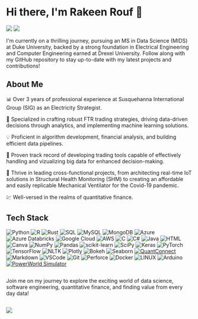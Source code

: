 # Hi there, I'm Rakeen Rouf 👋
[<img src="https://img.shields.io/badge/Google%20Scholar-Profile-green?logo=google-scholar">](https://scholar.google.com/citations?user=RSSBjWUAAAAJ&hl=en) [<img src="https://img.shields.io/badge/LinkedIn-Profile-blue?logo=linkedin">](https://www.linkedin.com/in/rakeen-rouf/)

I'm currently on a thrilling journey, pursuing an MS in Data Science (MIDS) at Duke University, backed by a strong foundation in Electrical Engineering and Computer Engineering earned at Drexel University. Follow along with my GitHub repository to stay up-to-date with my latest projects and contributions!

## About Me

📊 Over 3 years of professional experience at Susquehanna International Group (SIG) as an Electricity Strategist.

🔧 Specialized in crafting robust FTR trading strategies, driving data-driven decisions through analytics, and implementing machine learning solutions.

💡 Proficient in algorithm development, financial analysis, and building efficient data pipelines.

📱 Proven track record of developing trading tools capable of effectively handling and vizualizing big data for enhanced decision-making.

🚀 Thrive in leading cross-functional projects, from architecting real-time IoT solutions in Structural Health Monitoring (SHM) to creating an affordable and easily replicable Mechanical Ventilator for the Covid-19 pandemic.

💹 Well-versed in the realms of quantitative finance.

## Tech Stack

![Python](https://img.shields.io/badge/python-3670A0?style=for-the-badge&logo=python&logoColor=ffdd54) ![R](https://img.shields.io/badge/r-%23276DC3.svg?style=for-the-badge&logo=r&logoColor=white) ![Rust](https://img.shields.io/badge/rust-%23000000.svg?style=for-the-badge&logo=rust&logoColor=white) ![SQL](https://img.shields.io/badge/-SQL-CC2927?style=for-the-badge&logo=microsoft-sql-server&logoColor=white) ![MySQL](https://img.shields.io/badge/mysql-%2300f.svg?style=for-the-badge&logo=mysql&logoColor=white) ![MongoDB](https://img.shields.io/badge/MongoDB-4EA94B?style=for-the-badge&logo=mongodb&logoColor=white) ![Azure](https://img.shields.io/badge/azure-%230072C6.svg?style=for-the-badge&logo=azure-devops&logoColor=white) ![Azure Databricks](https://img.shields.io/badge/-Azure%20Databricks-FF813F?style=for-the-badge&logo=azure-databricks&logoColor=white) ![Google Cloud](https://img.shields.io/badge/Google%20Cloud-%234285F4.svg?style=for-the-badge&logo=google-cloud&logoColor=white) ![AWS](https://img.shields.io/badge/AWS-%23FF9900.svg?style=for-the-badge&logo=amazon-aws&logoColor=white) ![C](https://img.shields.io/badge/-C-00599C?style=for-the-badge&logo=c&logoColor=white) ![C#](https://img.shields.io/badge/-C%23-239120?style=for-the-badge&logo=c-sharp&logoColor=white) ![Java](https://img.shields.io/badge/-Java-007396?style=for-the-badge&logo=java&logoColor=white) ![HTML](https://img.shields.io/badge/-HTML-E34F26?style=for-the-badge&logo=html5&logoColor=white) ![Canva](https://img.shields.io/badge/Canva-%2300C4CC.svg?style=for-the-badge&logo=Canva&logoColor=white)
![NumPy](https://img.shields.io/badge/numpy-%23013243.svg?style=for-the-badge&logo=numpy&logoColor=white)
![Pandas](https://img.shields.io/badge/pandas-%23150458.svg?style=for-the-badge&logo=pandas&logoColor=white)
![scikit-learn](https://img.shields.io/badge/scikit--learn-%23F7931E.svg?style=for-the-badge&logo=scikit-learn&logoColor=white)
![SciPy](https://img.shields.io/badge/SciPy-%230C55A5.svg?style=for-the-badge&logo=scipy&logoColor=%white)
![Keras](https://img.shields.io/badge/Keras-%23D00000.svg?style=for-the-badge&logo=Keras&logoColor=white) 
![PyTorch](https://img.shields.io/badge/PyTorch-%23EE4C2C.svg?style=for-the-badge&logo=PyTorch&logoColor=white)
![TensorFlow](https://img.shields.io/badge/TensorFlow-%23FF6F00.svg?style=for-the-badge&logo=TensorFlow&logoColor=white)
![NLTK](https://img.shields.io/badge/-NLTK-4EA94B?style=for-the-badge&logo=nltk&logoColor=white)
![Plotly](https://img.shields.io/badge/Plotly-%233F4F75.svg?style=for-the-badge&logo=plotly&logoColor=white)
![Bokeh](https://img.shields.io/badge/-Bokeh-F68E56?style=for-the-badge&logo=bokeh&logoColor=white)
![Seaborn](https://img.shields.io/badge/-Seaborn-3776AB?style=for-the-badge&logo=seaborn&logoColor=white)
[![QuantConnect](https://img.shields.io/badge/-QuantConnect-00B3E7?style=for-the-badge&logo=quantconnect&logoColor=white)](https://www.quantconnect.com/)
![Markdown](https://img.shields.io/badge/Markdown-000000?style=for-the-badge&logo=markdown&logoColor=white)
![VSCode](https://img.shields.io/badge/Visual_Studio-0078d7?style=for-the-badge&logo=visual%20studio&logoColor=white)
![Git](https://img.shields.io/badge/Git-F05032?style=for-the-badge&logo=git&logoColor=white)
![Perforce](https://img.shields.io/badge/-Perforce-DA282A?style=for-the-badge&logo=perforce&logoColor=white)
![Docker](https://img.shields.io/badge/-Docker-2496ED?style=for-the-badge&logo=docker&logoColor=white)
![LINUX](https://img.shields.io/badge/Linux-FCC624?style=for-the-badge&logo=linux&logoColor=black)
![Arduino](https://img.shields.io/badge/-Arduino-00979D?style=for-the-badge&logo=arduino&logoColor=white)
[![PowerWorld Simulator](https://img.shields.io/badge/-PowerWorld%20Simulator-FFA500?style=for-the-badge&logo=powerworld-simulator&logoColor=white)](https://www.powerworld.com/products/simulator/)


##
Join me on my journey to explore the exciting world of data science, software engineering, quantitative finance, and finding value from every day data!

##
[![](https://visitcount.itsvg.in/api?id=rmr327&label=Profile%20Views&color=6&icon=5&pretty=false)](https://visitcount.itsvg.in)

